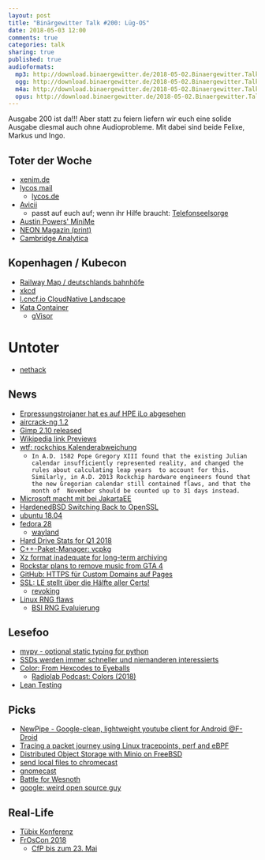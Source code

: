 ```yaml
---
layout: post
title: "Binärgewitter Talk #200: Lüg-OS"
date: 2018-05-03 12:00
comments: true
categories: talk
sharing: true
published: true
audioformats:
  mp3: http://download.binaergewitter.de/2018-05-02.Binaergewitter.Talk.200.mp3
  ogg: http://download.binaergewitter.de/2018-05-02.Binaergewitter.Talk.200.ogg
  m4a: http://download.binaergewitter.de/2018-05-02.Binaergewitter.Talk.200.m4a
  opus: http://download.binaergewitter.de/2018-05-02.Binaergewitter.Talk.200.opus
---
```

Ausgabe 200 ist da!!! Aber statt zu feiern liefern wir euch eine solide Ausgabe diesmal auch ohne Audioprobleme.
Mit dabei sind beide Felixe, Markus und Ingo.

## Toter der Woche
- [xenim.de]( https://twitter.com/xenim/status/989886448974356487 )
- [lycos mail]( https://www.golem.de/news/lycos-der-labrador-liefert-e-mails-nur-noch-gegen-geld-aus-1804-133999.html )
  * [lycos.de]( http://www.lycos.de/ )
- [Avicii]( http://www.avicii.com/ )
  * passt auf euch auf; wenn ihr Hilfe braucht: [Telefonseelsorge](http://telefonseelsorge.de/ )
- [Austin Powers' MiniMe]( http://ew.com/movies/2018/04/21/verne-troyer-dead-austin-powers/ )
- [NEON Magazin (print)]( http://www.sueddeutsche.de/medien/magazin-aus-die-neon-leuchtet-nicht-mehr-1.3950107 )
- [Cambridge Analytica]( https://twitter.com/raeuberhose/status/991751570676121602 )

## Kopenhagen / Kubecon

- [Railway Map / deutschlands bahnhöfe](http://map.railway-stations.org/ )
- [xkcd](https://xkcd.com/1988/ )
- [l.cncf.io CloudNative Landscape]( http://l.cncf.io )
- [Kata Container](https://katacontainers.io/ )
    * [gVisor]( https://cloudplatform.googleblog.com/2018/05/Open-sourcing-gVisor-a-sandboxed-container-runtime.html ) 

# Untoter
- [nethack]( https://groups.google.com/forum/m/#!topic/rec.games.roguelike.nethack/XhcIrLlNzpA )

## News

- [Erpressungstrojaner hat es auf HPE iLo abgesehen]( 
https://www.heise.de/security/meldung/Server-Verwaltung-Erpressungstrojaner-hat-es-auf-HPE-iLo-abgesehen-4035630.html )
- [aircrack-ng 1.2]( https://github.com/aircrack-ng/aircrack-ng/releases/tag/1.2 )
- [Gimp 2.10 released](https://www.gimp.org/news/2018/04/27/gimp-2-10-0-released/ )
- [Wikipedia link Previews]( https://blog.wikimedia.org/2018/04/20/why-it-took-a-long-time-to-build-that-tiny-link-preview-on-wikipedia/ )
- [wtf: rockchips Kalenderabweichung]( https://git.kernel.org/pub/scm/linux/kernel/git/torvalds/linux.git/commit/?id=f076ef44a44d02ed91543f820c14c2c7dff53716 )
  - `In A.D. 1582 Pope Gregory XIII found that the existing Julian calendar insufficiently represented reality, and changed the rules about calculating leap years 
to account for this. Similarly, in A.D. 2013 Rockchip hardware engineers found that the new Gregorian calendar still contained flaws, and that the month of 
November should be counted up to 31 days instead.`
- [Microsoft macht mit bei JakartaEE]( https://www.heise.de/developer/meldung/Microsoft-tritt-der-Jakarta-EE-Working-Group-bei-4032556.html )
- [HardenedBSD Switching Back to OpenSSL]( https://hardenedbsd.org/article/shawn-webb/2018-04-30/hardenedbsd-switching-back-openssl )
- [ubuntu 18.04]( https://www.heise.de/ct/artikel/Ubuntu-18-04-LTS-Ubuntu-Desktop-statt-Unity-Kernel-Livepatching-4030925.html )
- [fedora 28]( https://www.heise.de/newsticker/meldung/Fedora-28-veroeffentlicht-stromsparende-Linux-Distribution-mit-Gnome-3-28-und-modularem-Server-4038253.html 
)
  * [wayland]( https://fedoraproject.org/wiki/Common_F28_bugs#Wayland_issues )
- [Hard Drive Stats for Q1 2018]( https://www.backblaze.com/blog/hard-drive-stats-for-q1-2018/ )
- [C++-Paket-Manager: vcpkg]( https://www.heise.de/developer/meldung/C-Library-Manager-vcpkg-nun-fuer-Linux-macOS-und-Windows-4032795.html )
- [Xz format inadequate for long-term archiving]( https://www.nongnu.org/lzip/xz_inadequate.html )
- [Rockstar plans to remove music from GTA 4]( https://www.vg247.com/2018/04/11/gta-4-soundtrack-songs-removed-expired-music-licenses/ )
- [GitHub: HTTPS für Custom Domains auf Pages]( https://blog.github.com/2018-05-01-github-pages-custom-domains-https/ )
- [SSL: LE stellt über die Hälfte aller Certs!]( 
https://www.heise.de/security/meldung/Let-s-Encrypt-stellt-jetzt-mehr-als-die-Haelfte-aller-SSL-Zertifikate-aus-4029922.html )
  * [revoking]( https://letsencrypt.org/docs/revoking/ )
- [Linux RNG flaws]( https://bugs.chromium.org/p/project-zero/issues/detail?id=1559 )
  * [BSI RNG Evaluierung]( 
https://www.bsi.bund.de/SharedDocs/Downloads/DE/BSI/Zertifizierung/Interpretationen/AIS_20_AIS_31_Evaluation_of_random_number_generators_e.pdf?__blob=publicationFile&v=1 
)

## Lesefoo
- [mypy - optional static typing for python]( http://mypy-lang.org/examples.html )
- [SSDs werden immer schneller und niemanderen interessierts]( 
https://www.heise.de/newsticker/meldung/Kommentar-SSDs-werden-immer-schneller-und-keinen-interessiert-s-4036716.html )
- [Color: From Hexcodes to Eyeballs]( http://jamie-wong.com/post/color/ )
  * [Radiolab Podcast: Colors (2018)]( https://www.wnycstudios.org/story/rippin-the-rainbow-an-even-newer-one )
- [Lean Testing]( https://www.dpunkt.de/material/Testen/Openbook_Testen.pdf )

## Picks
- [NewPipe - Google-clean, lightweight youtube client for Android ]( https://newpipe.schabi.org/ ) [@F-Droid]( https://f-droid.org/en/packages/org.schabi.newpipe/ 
)
- [Tracing a packet journey using Linux tracepoints, perf and eBPF]( 
https://blog.yadutaf.fr/2017/07/28/tracing-a-packet-journey-using-linux-tracepoints-perf-ebpf/ )
- [Distributed Object Storage with Minio on FreeBSD]( https://vermaden.wordpress.com/2018/04/16/distributed-object-storage-with-minio-on-freebsd/ )
- [send local files to chromecast]( https://rinzewind.org/blog-en/2018/how-to-send-local-files-to-chromecast-with-python.html )
- [gnomecast](  https://github.com/keredson/gnomecast )
- [Battle for Wesnoth]( https://store.steampowered.com/app/599390/Battle_for_Wesnoth/ )
- [google: weird open source guy]( https://www.google.com/search?q=weird+open+source+guy )

## Real-Life

- [Tübix Konferenz]( http://www.tuebix.org/ )
- [FrOsCon 2018]( https://www.froscon.de/ )
  * [CfP bis zum 23. Mai]( https://www.froscon.de/news/call-for-papers-und-call-for-projects-gestartet-1/ )
